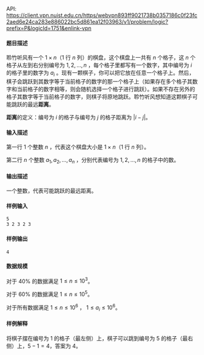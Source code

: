 API: https://client.vpn.nuist.edu.cn/https/webvpn893ff9021738b0357186c0f23fc2aed6e24ca283e886022bc5d861ea12f03963/v1/problem/logic?prefix=P&logicId=1751&enlink-vpn

#### 题目描述

聆竹听风有一个 $1\times n$（$1$ 行 $n$ 列）的棋盘，这个棋盘上一共有 $n$ 个格子，这 $n$ 个格子从左到右分别编号为 $1,2,\dots,n$ ，每个格子里都写有一个数字，其中编号为 $i$ 的格子里的数字为 $a_i$ 。现有一颗棋子，你可以把它放在任意一个格子上。然后，棋子会跳跃到其数字等于当前格子的数字的那一个格子上（如果存在多个格子其数字和当前格子的数字相等，则会随机选择一个格子进行跳跃）。如果不存在另外的格子其数字等于当前格子的数字，则棋子将原地跳跃。聆竹听风想知道这颗棋子可能跳跃的最远**距离**。

**距离**的定义：编号为 $i$ 的格子与编号为 $j$ 的格子距离为 $|i-j|$。

#### 输入描述

第一行 $1$ 个整数 $n$ ，代表这个棋盘大小是 $1\times n$（$1$ 行 $n$ 列）。

第二行 $n$ 个整数 $a_1,a_2,\dots,a_n$ ，分别代表编号为 $1,2,\dots,n$ 的格子中的数。

#### 输出描述

一个整数，代表可能跳跃的最远距离。

#### 样例输入

```
5
3 2 3 2 3
```

#### 样例输出
```
4
```

#### 数据规模

对于 $40\%$ 的数据满足 $1\leq n \leq 10^3$。

对于 $60\%$ 的数据满足 $1\leq n \leq 10^5$。

对于所有数据满足 $1\leq n\leq 10^6$ ， $1\leq a_i\leq 10^6$。

#### 样例解释

将棋子摆在编号为 $1$ 的格子（最左侧）上，棋子可以跳到编号为 $5$ 的格子（最右侧）上，$5-1=4$，答案为 $4$。

